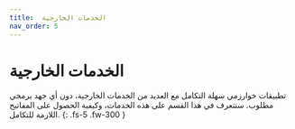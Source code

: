 ```yaml
---
title:  الخدمات الخارجية
nav_order: 5
---
```


# الخدمات الخارجية
تطبيقات خوارزمي سهلة التكامل مع العديد من الخدمات الخارجية، دون أي جهد برمجي مطلوب.
سنتعرف في هذا القسم على هذه الخدمات، وكيفية الحصول على المفاتيح اللازمة للتكامل.
{: .fs-5 .fw-300 }